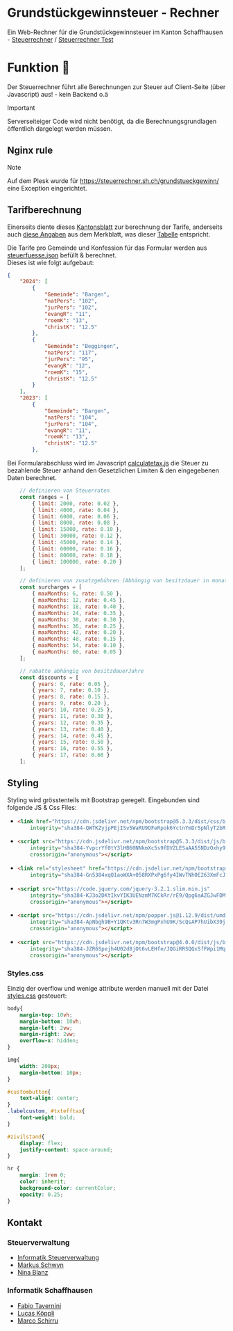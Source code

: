 # Grundstückgewinnsteuer - Rechner
Ein Web-Rechner für die Grundstückgewinnsteuer im Kanton Schaffhausen - [Steuerrechner](https://steuerrechner.sh.ch/grundstueckgewinn/) / [Steuerrechner Test](https://steuerrechner-test.sh.ch)

# Funktion :rocket:
Der Steuerrechner führt alle Berechnungen zur Steuer auf Client-Seite (über Javascript) aus! - kein Backend o.ä
>[!Important]
>Serverseiteiger Code wird nicht benötigt, da die Berechnungsgrundlagen öffentlich dargelegt werden müssen.

## Nginx rule
>[!Note]
>Auf dem Plesk wurde für https://steuerrechner.sh.ch/grundstueckgewinn/ eine Exception eingerichtet.

## Tarifberechnung
Einerseits diente dieses [Kantonsblatt](./docs/sh-de.pdf) zur berechnung der Tarife, anderseits auch [diese Angaben](https://sh.ch/CMS/get/file/b665cf35-ca62-4439-b485-5a7391cd072d) aus dem Merkblatt, was dieser [Tabelle](https://sh.ch/CMS/get/file/ca0d9d0b-64f9-45fc-9754-a186094ed97e) entspricht.

Die Tarife pro Gemeinde und Konfession für das Formular werden aus [steuerfuesse.json](./steuerfuesse.json) befüllt & berechnet. \
Dieses ist wie folgt aufgebaut:

```json
{
    "2024": [
        {
            "Gemeinde": "Bargen",
            "natPers": "102",
            "jurPers": "102",
            "evangR": "11",
            "roemK": "13",
            "christK": "12.5"
        },
        {
            "Gemeinde": "Beggingen",
            "natPers": "117",
            "jurPers": "95",
            "evangR": "12",
            "roemK": "15",
            "christK": "12.5"
        }
    ],
    "2023": [
        {
            "Gemeinde": "Bargen",
            "natPers": "104",
            "jurPers": "104",
            "evangR": "11",
            "roemK": "13",
            "christK": "12.5"
        },
```

Bei Formularabschluss wird im Javascript [calculatetax.js](./calculatetax.js) die Steuer zu bezahlende Steuer anhand den Gesetzlichen Limiten & den eingegebenen Daten berechnet.

```javascript
    // definieren von Steuerraten
    const ranges = [
        { limit: 2000, rate: 0.02 },
        { limit: 4000, rate: 0.04 },
        { limit: 6000, rate: 0.06 },
        { limit: 8000, rate: 0.08 },
        { limit: 15000, rate: 0.10 },
        { limit: 30000, rate: 0.12 },
        { limit: 45000, rate: 0.14 },
        { limit: 60000, rate: 0.16 },
        { limit: 80000, rate: 0.18 },
        { limit: 100000, rate: 0.20 }
    ];

    // definieren von zusatzgebühren (Abhängig von besitzdauer in monaten)
    const surcharges = [
        { maxMonths: 6, rate: 0.50 },
        { maxMonths: 12, rate: 0.45 },
        { maxMonths: 18, rate: 0.40 },
        { maxMonths: 24, rate: 0.35 },
        { maxMonths: 30, rate: 0.30 },
        { maxMonths: 36, rate: 0.25 },
        { maxMonths: 42, rate: 0.20 },
        { maxMonths: 48, rate: 0.15 },
        { maxMonths: 54, rate: 0.10 },
        { maxMonths: 60, rate: 0.05 }
    ];

    // rabatte abhängig von besitzdauerJahre
    const discounts = [
        { years: 6, rate: 0.05 },
        { years: 7, rate: 0.10 },
        { years: 8, rate: 0.15 },
        { years: 9, rate: 0.20 },
        { years: 10, rate: 0.25 },
        { years: 11, rate: 0.30 },
        { years: 12, rate: 0.35 },
        { years: 13, rate: 0.40 },
        { years: 14, rate: 0.45 },
        { years: 15, rate: 0.50 },
        { years: 16, rate: 0.55 },
        { years: 17, rate: 0.60 }
    ];
```

## Styling
Styling wird grösstenteils mit Bootstrap geregelt.
Eingebunden sind folgende JS & Css Files:

<ul>
<li>

```HTML
<link href="https://cdn.jsdelivr.net/npm/bootstrap@5.3.3/dist/css/bootstrap.min.css" rel="stylesheet"
    integrity="sha384-QWTKZyjpPEjISv5WaRU9OFeRpok6YctnYmDr5pNlyT2bRjXh0JMhjY6hW+ALEwIH" crossorigin="anonymous">
```

</li>
<li>

```HTML
<script src="https://cdn.jsdelivr.net/npm/bootstrap@5.3.3/dist/js/bootstrap.bundle.min.js"
    integrity="sha384-YvpcrYf0tY3lHB60NNkmXc5s9fDVZLESaAA55NDzOxhy9GkcIdslK1eN7N6jIeHz"
    crossorigin="anonymous"></script>
```
</li>
<li>

```HTML
<link rel="stylesheet" href="https://cdn.jsdelivr.net/npm/bootstrap@4.0.0/dist/css/bootstrap.min.css"
    integrity="sha384-Gn5384xqQ1aoWXA+058RXPxPg6fy4IWvTNh0E263XmFcJlSAwiGgFAW/dAiS6JXm" crossorigin="anonymous">
```
</li>
<li>

```HTML
<script src="https://code.jquery.com/jquery-3.2.1.slim.min.js"
    integrity="sha384-KJ3o2DKtIkvYIK3UENzmM7KCkRr/rE9/Qpg6aAZGJwFDMVNA/GpGFF93hXpG5KkN"
    crossorigin="anonymous"></script>
```
</li>
<li>

```HTML
<script src="https://cdn.jsdelivr.net/npm/popper.js@1.12.9/dist/umd/popper.min.js"
    integrity="sha384-ApNbgh9B+Y1QKtv3Rn7W3mgPxhU9K/ScQsAP7hUibX39j7fakFPskvXusvfa0b4Q"
    crossorigin="anonymous"></script>
```
</li>
<li>

```HTML
<script src="https://cdn.jsdelivr.net/npm/bootstrap@4.0.0/dist/js/bootstrap.min.js"
    integrity="sha384-JZR6Spejh4U02d8jOt6vLEHfe/JQGiRRSQQxSfFWpi1MquVdAyjUar5+76PVCmYl"
    crossorigin="anonymous"></script> 
```
</li>
</ul>

### Styles.css

Einzig der overflow und wenige attribute werden manuell mit der Datei [styles.css](styles.css) gesteuert:

```css
body{
    margin-top: 10vh;
    margin-bottom: 10vh;
    margin-left: 2vw;
    margin-right: 2vw;
    overflow-x: hidden;
}

img{
    width: 200px;
    margin-bottom: 10px;
}

#custombutton{
    text-align: center;
}
.labelcustom, #txtefftax{
    font-weight: bold;
}

#zivilstand{
    display: flex;
    justify-content: space-around;
}

hr {
    margin: 1rem 0;
    color: inherit;
    background-color: currentColor;
    opacity: 0.25;
}

```

## Kontakt
### Steuerverwaltung
- [Informatik Steuerverwaltung](informatik.stv@sh.ch)
- [Markus Schwyn](mailto:markus.schwyn@sh.ch)
- [Nina Blanz](mailto:nina.blanz@sh.ch)

### Informatik Schaffhausen
- [Fabio Tavernini](mailto:Fabio.Tavernini@itsh.ch)
- [Lucas Köppli](mailto:Lucas.Koeppli@itsh.ch)
- [Marco Schirru](mailto:marco.schirru@itsh.ch)
